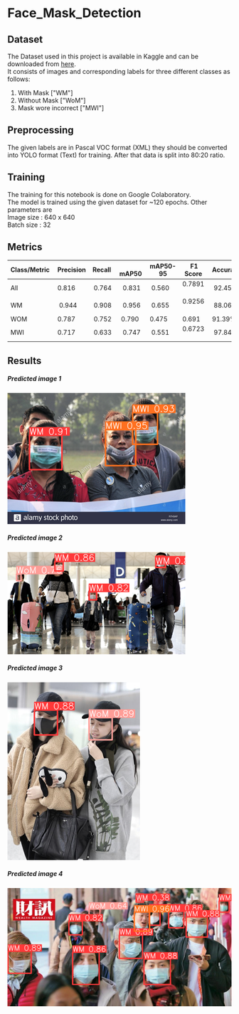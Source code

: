 # Face_Mask_Detection

## Dataset
The Dataset used in this project is available in Kaggle and can be downloaded from [here](https://www.kaggle.com/datasets/andrewmvd/face-mask-detection). <br>
It consists of images and corresponding labels for three different classes as follows: <br>
  1. With Mask ["WM"]
  2. Without Mask ["WoM"]
  3. Mask wore incorrect ["MWI"]

## Preprocessing
The given labels are in Pascal VOC format (XML) they should be converted into YOLO format (Text) for training. After that data is split into 80:20 ratio.

## Training
The training for this notebook is done on Google Colaboratory. <br>
The model is trained using the given dataset for ~120 epochs. Other parameters are <br>
Image size : 640 x 640 <br>
Batch size : 32

## Metrics
Class/Metric | Precision | Recall |  mAP50  | mAP50-95| F1 Score |Accuracy
------|-----------|--------|---------|---------|----------|---------
All   |  0.816    | 0.764  |  0.831  | 0.560   | 0.7891   | 92.45%
WM    |  0.944    | 0.908  |  0.956  | 0.655   | 0.9256   | 88.06%
WOM   |  0.787    | 0.752  |  0.790  | 0.475   | 0.691    | 91.39%
MWI   |  0.717    | 0.633  |  0.747  | 0.551   | 0.6723   | 97.84%

## Results
##### Predicted image 1
![picture alt](maksssksksss29.png "Predicted image 1")

##### Predicted image 2
![picture alt](maksssksksss320.png "Predicted image 2")

##### Predicted image 3
![picture alt](maksssksksss459.png "Predicted image 3")

##### Predicted image 4
![picture alt](maksssksksss702.png "Predicted image 4")
